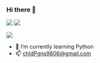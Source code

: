 ### Hi there 👋

<img src="https://img.shields.io/badge/Python-3766AB?style=flat-square&logo=Python&logoColor=white"/></a>
<img src="https://img.shields.io/badge/html5-E34F26?style=for-the-badge&logo=html5&logoColor=white">


<img src="https://github-readme-stats-git-masterrstaa-rickstaa.vercel.app/api?username=ef4555"/></a>

- 🌱 I’m currently learning Python
- 📫 chldPgns9806@gmail.com

